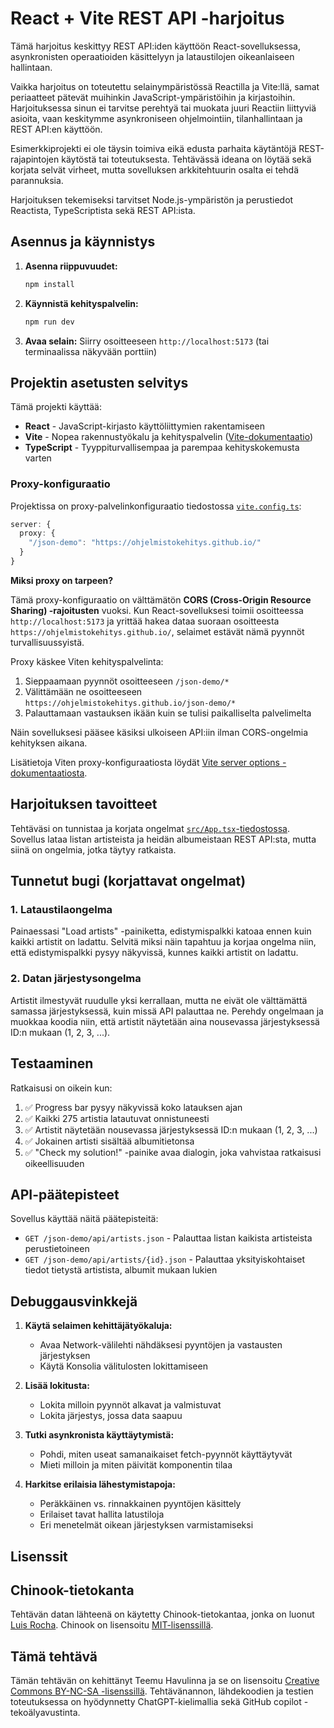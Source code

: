# React + Vite REST API -harjoitus

Tämä harjoitus keskittyy REST API:iden käyttöön React-sovelluksessa, asynkronisten operaatioiden käsittelyyn ja lataustilojen oikeanlaiseen hallintaan.

Vaikka harjoitus on toteutettu selainympäristössä Reactilla ja Vite:llä, samat periaatteet pätevät muihinkin JavaScript-ympäristöihin ja kirjastoihin. Harjoituksessa sinun ei tarvitse perehtyä tai muokata juuri Reactiin liittyviä asioita, vaan keskitymme asynkroniseen ohjelmointiin, tilanhallintaan ja REST API:en käyttöön.

Esimerkkiprojekti ei ole täysin toimiva eikä edusta parhaita käytäntöjä REST-rajapintojen käytöstä tai toteutuksesta. Tehtävässä ideana on löytää sekä korjata selvät virheet, mutta sovelluksen arkkitehtuurin osalta ei tehdä parannuksia.

Harjoituksen tekemiseksi tarvitset Node.js-ympäristön ja perustiedot Reactista, TypeScriptista sekä REST API:ista.


## Asennus ja käynnistys

1. **Asenna riippuvuudet:**
   ```bash
   npm install
   ```

2. **Käynnistä kehityspalvelin:**
   ```bash
   npm run dev
   ```

3. **Avaa selain:**
   Siirry osoitteeseen `http://localhost:5173` (tai terminaalissa näkyvään porttiin)


## Projektin asetusten selvitys

Tämä projekti käyttää:
- **React** - JavaScript-kirjasto käyttöliittymien rakentamiseen
- **Vite** - Nopea rakennustyökalu ja kehityspalvelin ([Vite-dokumentaatio](https://vite.dev/))
- **TypeScript** - Tyyppiturvallisempaa ja parempaa kehityskokemusta varten

### Proxy-konfiguraatio

Projektissa on proxy-palvelinkonfiguraatio tiedostossa [`vite.config.ts`](./vite.config.ts):

```typescript
server: {
  proxy: {
    "/json-demo": "https://ohjelmistokehitys.github.io/"
  }
}
```

**Miksi proxy on tarpeen?**

Tämä proxy-konfiguraatio on välttämätön **CORS (Cross-Origin Resource Sharing) -rajoitusten** vuoksi. Kun React-sovelluksesi toimii osoitteessa `http://localhost:5173` ja yrittää hakea dataa suoraan osoitteesta `https://ohjelmistokehitys.github.io/`, selaimet estävät nämä pyynnöt turvallisuussyistä.

Proxy käskee Viten kehityspalvelinta:

1. Sieppaamaan pyynnöt osoitteeseen `/json-demo/*`
2. Välittämään ne osoitteeseen `https://ohjelmistokehitys.github.io/json-demo/*`
3. Palauttamaan vastauksen ikään kuin se tulisi paikalliselta palvelimelta

Näin sovelluksesi pääsee käsiksi ulkoiseen API:iin ilman CORS-ongelmia kehityksen aikana.

Lisätietoja Viten proxy-konfiguraatiosta löydät [Vite server options -dokumentaatiosta](https://vite.dev/config/server-options.html#server-proxy).


## Harjoituksen tavoitteet

Tehtäväsi on tunnistaa ja korjata ongelmat [`src/App.tsx`-tiedostossa](./src/App.tsx). Sovellus lataa listan artisteista ja heidän albumeistaan REST API:sta, mutta siinä on ongelmia, jotka täytyy ratkaista.


## Tunnetut bugi (korjattavat ongelmat)

### 1. Lataustilaongelma

Painaessasi "Load artists" -painiketta, edistymispalkki katoaa ennen kuin kaikki artistit on ladattu. Selvitä miksi näin tapahtuu ja korjaa ongelma niin, että edistymispalkki pysyy näkyvissä, kunnes kaikki artistit on ladattu.


### 2. Datan järjestysongelma

Artistit ilmestyvät ruudulle yksi kerrallaan, mutta ne eivät ole välttämättä samassa järjestyksessä, kuin missä API palauttaa ne. Perehdy ongelmaan ja muokkaa koodia niin, että artistit näytetään aina nousevassa järjestyksessä ID:n mukaan (1, 2, 3, ...).


## Testaaminen

Ratkaisusi on oikein kun:

1. ✅ Progress bar pysyy näkyvissä koko latauksen ajan
2. ✅ Kaikki 275 artistia latautuvat onnistuneesti
3. ✅ Artistit näytetään nousevassa järjestyksessä ID:n mukaan (1, 2, 3, ...)
4. ✅ Jokainen artisti sisältää albumitietonsa
5. ✅ "Check my solution!" -painike avaa dialogin, joka vahvistaa ratkaisusi oikeellisuuden


## API-päätepisteet

Sovellus käyttää näitä päätepisteitä:
- `GET /json-demo/api/artists.json` - Palauttaa listan kaikista artisteista perustietoineen
- `GET /json-demo/api/artists/{id}.json` - Palauttaa yksityiskohtaiset tiedot tietystä artistista, albumit mukaan lukien


## Debuggausvinkkejä

1. **Käytä selaimen kehittäjätyökaluja:**
   - Avaa Network-välilehti nähdäksesi pyyntöjen ja vastausten järjestyksen
   - Käytä Konsolia välitulosten lokittamiseen

2. **Lisää lokitusta:**
   - Lokita milloin pyynnöt alkavat ja valmistuvat
   - Lokita järjestys, jossa data saapuu

3. **Tutki asynkronista käyttäytymistä:**
   - Pohdi, miten useat samanaikaiset fetch-pyynnöt käyttäytyvät
   - Mieti milloin ja miten päivität komponentin tilaa

4. **Harkitse erilaisia lähestymistapoja:**
   - Peräkkäinen vs. rinnakkainen pyyntöjen käsittely
   - Erilaiset tavat hallita latustiloja
   - Eri menetelmät oikean järjestyksen varmistamiseksi


## Lisenssit

## Chinook-tietokanta

Tehtävän datan lähteenä on käytetty Chinook-tietokantaa, jonka on luonut [Luis Rocha](https://github.com/lerocha). Chinook on lisensoitu [MIT-lisenssillä](https://github.com/lerocha/chinook-database/blob/master/LICENSE.md).


## Tämä tehtävä

Tämän tehtävän on kehittänyt Teemu Havulinna ja se on lisensoitu [Creative Commons BY-NC-SA -lisenssillä](https://creativecommons.org/licenses/by-nc-sa/4.0/). Tehtävänannon, lähdekoodien ja testien toteutuksessa on hyödynnetty ChatGPT-kielimallia sekä GitHub copilot -tekoälyavustinta.
